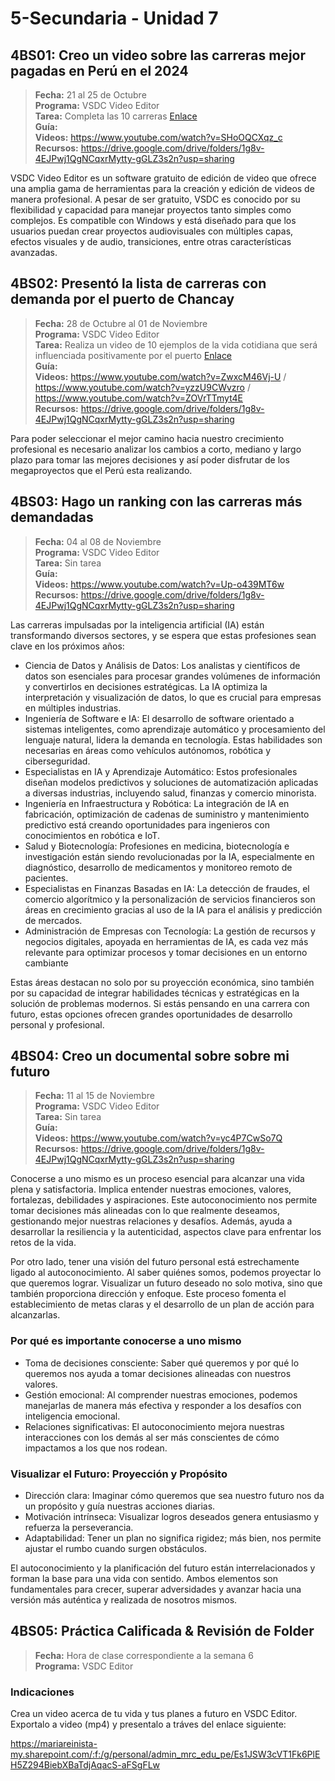 # 5-Secundaria - Unidad 7

## 4BS01: Creo un video sobre las carreras mejor pagadas en Perú en el 2024

> <i class="bi bi-calendar"></i> **Fecha:** 21 al 25 de Octubre<br><i class="bi bi-laptop"></i> **Programa:** VSDC Video Editor<br><i class="bi bi-clipboard-check"></i> **Tarea:** Completa las 10 carreras [Enlace](https://mariareinista-my.sharepoint.com/:f:/g/personal/admin_mrc_edu_pe/Et8vEg4H4udKtb8tMtaJvdABw6L_LFznaO_edmCaILG4vg)<br> <i class="bi bi-card-checklist"></i> **Guía:** <br><i class="bi bi-youtube txt-red"></i> **Videos:** https://www.youtube.com/watch?v=SHoOQCXqz_c<br><i class="bi bi-files"></i> **Recursos:** https://drive.google.com/drive/folders/1g8v-4EJPwj1QgNCqxrMytty-gGLZ3s2n?usp=sharing

VSDC Video Editor es un software gratuito de edición de video que ofrece una amplia gama de herramientas para la creación y edición de videos de manera profesional. A pesar de ser gratuito, VSDC es conocido por su flexibilidad y capacidad para manejar proyectos tanto simples como complejos. Es compatible con Windows y está diseñado para que los usuarios puedan crear proyectos audiovisuales con múltiples capas, efectos visuales y de audio, transiciones, entre otras características avanzadas.

## 4BS02: Presentó la lista de carreras con demanda por el puerto de Chancay

> <i class="bi bi-calendar"></i> **Fecha:** 28 de Octubre al 01 de Noviembre<br><i class="bi bi-laptop"></i> **Programa:** VSDC Video Editor<br><i class="bi bi-clipboard-check"></i> **Tarea:** Realiza un video de 10 ejemplos de la vida cotidiana que será influenciada positivamente por el puerto [Enlace](https://mariareinista-my.sharepoint.com/:f:/g/personal/admin_mrc_edu_pe/EtqPAZ4f9RVMpJ5zl4ETtJ8BeBxnCqNy5IUmeHCsnalZ8A)<br> <i class="bi bi-card-checklist"></i> **Guía:** <br><i class="bi bi-youtube txt-red"></i> **Videos:** https://www.youtube.com/watch?v=ZwxcM46Vj-U / https://www.youtube.com/watch?v=yzzU9CWvzro / https://www.youtube.com/watch?v=ZOVrTTmyt4E<br><i class="bi bi-files"></i> **Recursos:** https://drive.google.com/drive/folders/1g8v-4EJPwj1QgNCqxrMytty-gGLZ3s2n?usp=sharing

Para poder seleccionar el mejor camino hacia nuestro crecimiento profesional es necesario analizar los cambios a corto, mediano y largo plazo para tomar las mejores decisiones y así poder disfrutar de los megaproyectos que el Perú esta realizando.

## 4BS03: Hago un ranking con las carreras más demandadas

> <i class="bi bi-calendar"></i> **Fecha:** 04 al 08 de Noviembre<br><i class="bi bi-laptop"></i> **Programa:** VSDC Video Editor<br><i class="bi bi-clipboard-check"></i> **Tarea:** Sin tarea<br> <i class="bi bi-card-checklist"></i> **Guía:** <br><i class="bi bi-youtube txt-red"></i> **Videos:** https://www.youtube.com/watch?v=Up-o439MT6w<br><i class="bi bi-files"></i> **Recursos:** https://drive.google.com/drive/folders/1g8v-4EJPwj1QgNCqxrMytty-gGLZ3s2n?usp=sharing

Las carreras impulsadas por la inteligencia artificial (IA) están transformando diversos sectores, y se espera que estas profesiones sean clave en los próximos años:

- Ciencia de Datos y Análisis de Datos: Los analistas y científicos de datos son esenciales para procesar grandes volúmenes de información y convertirlos en decisiones estratégicas. La IA optimiza la interpretación y visualización de datos, lo que es crucial para empresas en múltiples industrias​.
- Ingeniería de Software e IA: El desarrollo de software orientado a sistemas inteligentes, como aprendizaje automático y procesamiento del lenguaje natural, lidera la demanda en tecnología. Estas habilidades son necesarias en áreas como vehículos autónomos, robótica y ciberseguridad​.
- Especialistas en IA y Aprendizaje Automático: Estos profesionales diseñan modelos predictivos y soluciones de automatización aplicadas a diversas industrias, incluyendo salud, finanzas y comercio minorista​.
- Ingeniería en Infraestructura y Robótica: La integración de IA en fabricación, optimización de cadenas de suministro y mantenimiento predictivo está creando oportunidades para ingenieros con conocimientos en robótica e IoT​.
- Salud y Biotecnología: Profesiones en medicina, biotecnología e investigación están siendo revolucionadas por la IA, especialmente en diagnóstico, desarrollo de medicamentos y monitoreo remoto de pacientes​.
- Especialistas en Finanzas Basadas en IA: La detección de fraudes, el comercio algorítmico y la personalización de servicios financieros son áreas en crecimiento gracias al uso de la IA para el análisis y predicción de mercados​.
- Administración de Empresas con Tecnología: La gestión de recursos y negocios digitales, apoyada en herramientas de IA, es cada vez más relevante para optimizar procesos y tomar decisiones en un entorno cambiante​

Estas áreas destacan no solo por su proyección económica, sino también por su capacidad de integrar habilidades técnicas y estratégicas en la solución de problemas modernos. Si estás pensando en una carrera con futuro, estas opciones ofrecen grandes oportunidades de desarrollo personal y profesional.

## 4BS04: Creo un documental sobre sobre mi futuro

> <i class="bi bi-calendar"></i> **Fecha:** 11 al 15 de Noviembre<br><i class="bi bi-laptop"></i> **Programa:** VSDC Video Editor<br><i class="bi bi-clipboard-check"></i> **Tarea:** Sin tarea<br> <i class="bi bi-card-checklist"></i> **Guía:** <br><i class="bi bi-youtube txt-red"></i> **Videos:** https://www.youtube.com/watch?v=yc4P7CwSo7Q<br><i class="bi bi-files"></i> **Recursos:** https://drive.google.com/drive/folders/1g8v-4EJPwj1QgNCqxrMytty-gGLZ3s2n?usp=sharing

Conocerse a uno mismo es un proceso esencial para alcanzar una vida plena y satisfactoria. Implica entender nuestras emociones, valores, fortalezas, debilidades y aspiraciones. Este autoconocimiento nos permite tomar decisiones más alineadas con lo que realmente deseamos, gestionando mejor nuestras relaciones y desafíos. Además, ayuda a desarrollar la resiliencia y la autenticidad, aspectos clave para enfrentar los retos de la vida.

Por otro lado, tener una visión del futuro personal está estrechamente ligado al autoconocimiento. Al saber quiénes somos, podemos proyectar lo que queremos lograr. Visualizar un futuro deseado no solo motiva, sino que también proporciona dirección y enfoque. Este proceso fomenta el establecimiento de metas claras y el desarrollo de un plan de acción para alcanzarlas.

### Por qué es importante conocerse a uno mismo

- Toma de decisiones consciente: Saber qué queremos y por qué lo queremos nos ayuda a tomar decisiones alineadas con nuestros valores.
- Gestión emocional: Al comprender nuestras emociones, podemos manejarlas de manera más efectiva y responder a los desafíos con inteligencia emocional.
- Relaciones significativas: El autoconocimiento mejora nuestras interacciones con los demás al ser más conscientes de cómo impactamos a los que nos rodean.

### Visualizar el Futuro: Proyección y Propósito

- Dirección clara: Imaginar cómo queremos que sea nuestro futuro nos da un propósito y guía nuestras acciones diarias.
- Motivación intrínseca: Visualizar logros deseados genera entusiasmo y refuerza la perseverancia.
- Adaptabilidad: Tener un plan no significa rigidez; más bien, nos permite ajustar el rumbo cuando surgen obstáculos.

El autoconocimiento y la planificación del futuro están interrelacionados y forman la base para una vida con sentido. Ambos elementos son fundamentales para crecer, superar adversidades y avanzar hacia una versión más auténtica y realizada de nosotros mismos.

## 4BS05: Práctica Calificada & Revisión de Folder

> <i class="bi bi-calendar"></i> **Fecha:** Hora de clase correspondiente a la semana 6<br><i class="bi bi-laptop"></i> **Programa:** VSDC Editor

### Indicaciones

Crea un video acerca de tu vida y tus planes a futuro en VSDC Editor. Exportalo a video (mp4) y presentalo a tráves del enlace siguiente:

https://mariareinista-my.sharepoint.com/:f:/g/personal/admin_mrc_edu_pe/Es1JSW3cVT1Fk6PlEH5Z294BiebXBaTdjAqacS-aFSgFLw
